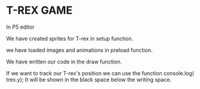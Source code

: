 # T-REX GAME

In P5 editor

We have created sprites for T-rex in setup function.

we have loaded images and animations in preload function.

We have written our code in the draw function.

If we want to track our T-rex's position we can use the function console.log( trex.y); It will be shown in the black space below the writing space.